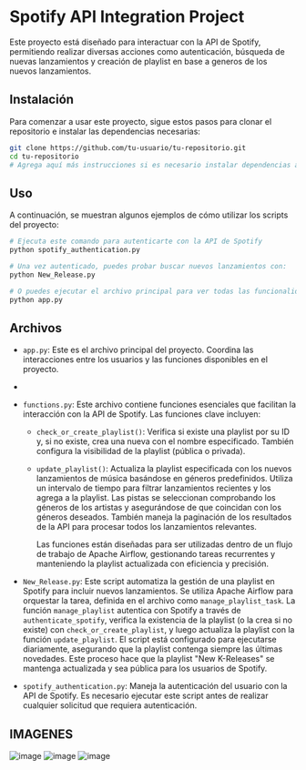 
# Spotify API Integration Project

Este proyecto está diseñado para interactuar con la API de Spotify, permitiendo realizar diversas acciones como autenticación, búsqueda de nuevas lanzamientos y creación de playlist en base a generos de los nuevos lanzamientos.

## Instalación

Para comenzar a usar este proyecto, sigue estos pasos para clonar el repositorio e instalar las dependencias necesarias:

```bash
git clone https://github.com/tu-usuario/tu-repositorio.git
cd tu-repositorio
# Agrega aquí más instrucciones si es necesario instalar dependencias adicionales
```

## Uso

A continuación, se muestran algunos ejemplos de cómo utilizar los scripts del proyecto:

```python
# Ejecuta este comando para autenticarte con la API de Spotify
python spotify_authentication.py

# Una vez autenticado, puedes probar buscar nuevos lanzamientos con:
python New_Release.py

# O puedes ejecutar el archivo principal para ver todas las funcionalidades:
python app.py
```

## Archivos

- `app.py`: Este es el archivo principal del proyecto. Coordina las interacciones entre los usuarios y las funciones disponibles en el proyecto.
- 
- `functions.py`: Este archivo contiene funciones esenciales que facilitan la interacción con la API de Spotify. Las funciones clave incluyen:

  - `check_or_create_playlist()`: Verifica si existe una playlist por su ID y, si no existe, crea una nueva con el nombre especificado. También configura la visibilidad de la playlist (pública o privada).

  - `update_playlist()`: Actualiza la playlist especificada con los nuevos lanzamientos de música basándose en géneros predefinidos. Utiliza un intervalo de tiempo para filtrar lanzamientos recientes y los agrega a la playlist. Las pistas se seleccionan comprobando los géneros de los artistas y asegurándose de que coincidan con los géneros deseados. También maneja la paginación de los resultados de la API para procesar todos los lanzamientos relevantes.

    Las funciones están diseñadas para ser utilizadas dentro de un flujo de trabajo de Apache Airflow, gestionando tareas recurrentes y manteniendo la playlist actualizada con eficiencia y precisión.

- `New_Release.py`: Este script automatiza la gestión de una playlist en Spotify para incluir nuevos lanzamientos. Se utiliza Apache Airflow para orquestar la tarea, definida en el archivo como `manage_playlist_task`. La función `manage_playlist` autentica con Spotify a través de `authenticate_spotify`, verifica la existencia de la playlist (o la crea si no existe) con `check_or_create_playlist`, y luego actualiza la playlist con la función `update_playlist`. El script está configurado para ejecutarse diariamente, asegurando que la playlist contenga siempre las últimas novedades. Este proceso hace que la playlist "New K-Releases" se mantenga actualizada y sea pública para los usuarios de Spotify.

- `spotify_authentication.py`: Maneja la autenticación del usuario con la API de Spotify. Es necesario ejecutar este script antes de realizar cualquier solicitud que requiera autenticación.

## IMAGENES
![image](https://github.com/JoosR1205/Apache_Ejemplo/assets/160549504/5c451e66-57e3-4840-986f-d0fb707dd105)
![image](https://github.com/JoosR1205/Apache_Ejemplo/assets/160549504/e00edad0-980f-4b13-9212-395ae537e73e)
![image](https://github.com/JoosR1205/Apache_Ejemplo/assets/160549504/843bea00-ab05-422a-9af5-d9cab99d3994)
